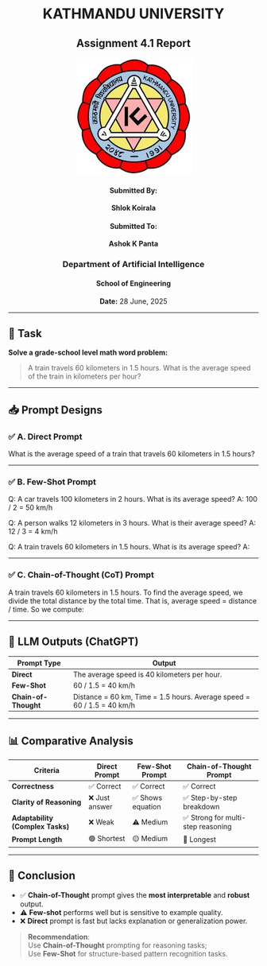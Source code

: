 <center>

# **KATHMANDU UNIVERSITY**

## **Assignment 4.1 Report**
![Kathmandu University Logo](../iamge/OIP.webp)

#### **Submitted By:**  
**Shlok Koirala**

#### **Submitted To:**  
**Ashok K Panta**

### **Department of Artificial Intelligence**  
#### School of Engineering

**Date:** 28 June, 2025

</center>

---
## 🎯 Task
**Solve a grade-school level math word problem:**

> A train travels 60 kilometers in 1.5 hours. What is the average speed of the train in kilometers per hour?

---

## 📥 Prompt Designs

### ✅ A. Direct Prompt
What is the average speed of a train that travels 60 kilometers in 1.5 hours?

---
### ✅ B. Few-Shot Prompt
Q: A car travels 100 kilometers in 2 hours. What is its average speed?
A: 100 / 2 = 50 km/h

Q: A person walks 12 kilometers in 3 hours. What is their average speed?
A: 12 / 3 = 4 km/h

Q: A train travels 60 kilometers in 1.5 hours. What is its average speed?
A:

---

### ✅ C. Chain-of-Thought (CoT) Prompt
A train travels 60 kilometers in 1.5 hours. To find the average speed, we divide the total distance by the total time.
That is, average speed = distance / time. So we compute:

---

## 🤖 LLM Outputs (ChatGPT)

| Prompt Type        | Output                                                                 |
|--------------------|------------------------------------------------------------------------|
| **Direct**         | The average speed is 40 kilometers per hour.                           |
| **Few-Shot**       | 60 / 1.5 = 40 km/h                                                      |
| **Chain-of-Thought** | Distance = 60 km, Time = 1.5 hours. Average speed = 60 / 1.5 = 40 km/h |

---

## 📊 Comparative Analysis

| Criteria                      | Direct Prompt          | Few-Shot Prompt                 | Chain-of-Thought Prompt                        |
|-------------------------------|------------------------|----------------------------------|------------------------------------------------|
| **Correctness**               | ✅ Correct             | ✅ Correct                       | ✅ Correct                                     |
| **Clarity of Reasoning**      | ❌ Just answer         | ✅ Shows equation                | ✅ Step-by-step breakdown                      |
| **Adaptability (Complex Tasks)** | ❌ Weak              | ⚠️ Medium                        | ✅ Strong for multi-step reasoning             |
| **Prompt Length**             | 🟢 Shortest            | 🟡 Medium                        | 🔴 Longest                                     |

---

## 📝 Conclusion

- ✅ **Chain-of-Thought** prompt gives the **most interpretable** and **robust** output.
- ⚠️ **Few-shot** performs well but is sensitive to example quality.
- ❌ **Direct** prompt is fast but lacks explanation or generalization power.

> **Recommendation**:  
> Use **Chain-of-Thought** prompting for reasoning tasks;  
> Use **Few-Shot** for structure-based pattern recognition tasks.
